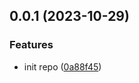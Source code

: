 ## 0.0.1 (2023-10-29)


### Features

* init repo ([0a88f45](https://github.com/varletjs/varlet-schema/commit/0a88f451d600d8ed779982558cd4b7bd039f8bc9))



